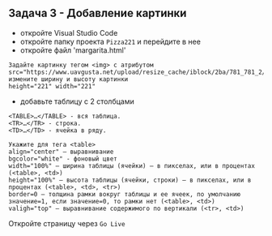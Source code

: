 ## Задача 3 - Добавление картинки
- откройте Visual Studio Code
- откройте папку проекта `Pizza221` и перейдите в нее
- откройте файл 'margarita.html' 
```
Задайте картинку тегом <img> с атрибутом src="https://www.uavgusta.net/upload/resize_cache/iblock/2ba/781_781_2/2ba4f0bfb3e79448d1f581c335919bc6.jpg"
измените ширину и высоту картинки
height="221" width="221"
```
- добавьте таблицу с 2 столбцами
```
<TABLE>…</TABLE> - вся таблица.
<TR>…</TR> - строка.
<TD>…</TD> - ячейка в ряду.

Укажите для тега <table> 
align="center" – выравнивание
bgcolor="white" - фоновый цвет
width="100%" – ширина таблицы (ячейки) – в пикселах, или в процентах (<table>, <td>)
height="100%" – высота таблицы (ячейки, строки) – в пикселах, или в процентах (<table>, <td>, <tr>)
border=0 – толщина рамки вокруг таблицы и ее ячеек, по умолчанию значение=1, если значение=0, то рамки нет (<table>, <td>)
valigh="top" – выравнивание содержимого по вертикали (<tr>, <td>)
```
Откройте страницу через `Go Live`
